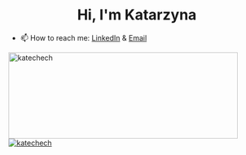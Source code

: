 <h1 align="center"> Hi, I'm Katarzyna </h1>

- 📫 How to reach me: <a href="https://www.linkedin.com/in/katarzyna-czech-phd-901a6925a/">LinkedIn</a> & <a href="mailto:katarzyna.anna.czech@gmail.com">Email</a><br/>
</a>
<a href="https://github.com/katechech">
<img width=450 height=170 align="center" alt="katechech" src="https://github-readme-stats-sigma-five.vercel.app/api?username=katechech&theme=tokyonight&show_icons=true&bg_color=0D1117&hide_border=true&count_private=false" />
</a><br/>
<a href="https://github.com/katechech">
<img align="center" alt="katechech" src="https://github-readme-stats-sigma-five.vercel.app/api/top-langs/?username=katechech&theme=tokyonight&layout=compact&bg_color=0D1117&hide_border=true&count_private=false" />
</a>
<!---
- 👀 I’m interested in ...
- 🌱 I’m currently learning ...
- 💞️ I’m looking to collaborate on ...

kateczech/kateczech is a ✨ special ✨ repository because its `README.md` (this file) appears on your GitHub profile.
You can click the Preview link to take a look at your changes.
--->
